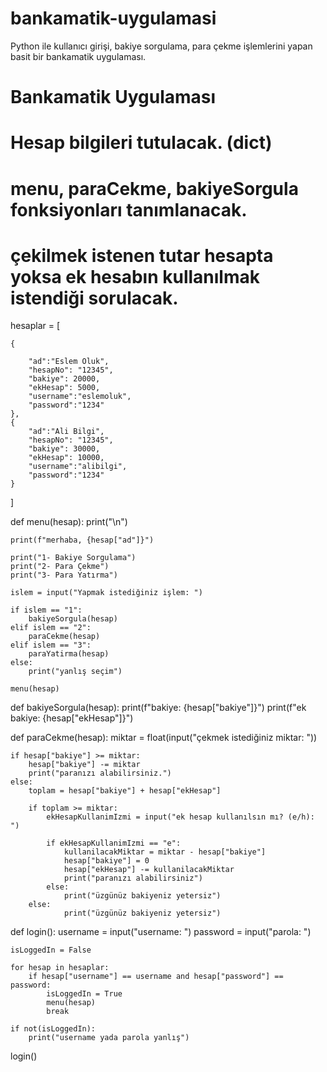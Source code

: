 # bankamatik-uygulamasi
Python ile kullanıcı girişi, bakiye sorgulama, para çekme işlemlerini yapan basit bir bankamatik uygulaması.

# Bankamatik Uygulaması

# Hesap bilgileri tutulacak. (dict)
# menu, paraCekme, bakiyeSorgula fonksiyonları tanımlanacak.
# çekilmek istenen tutar hesapta yoksa ek hesabın kullanılmak istendiği sorulacak.

hesaplar = [

    {
    
        "ad":"Eslem Oluk",
        "hesapNo": "12345",
        "bakiye": 20000,
        "ekHesap": 5000,
        "username":"eslemoluk",
        "password":"1234"
    },
    {
        "ad":"Ali Bilgi",
        "hesapNo": "12345",
        "bakiye": 30000,
        "ekHesap": 10000,
        "username":"alibilgi",
        "password":"1234"
    }
]

def menu(hesap):
    print("\n")

    print(f"merhaba, {hesap["ad"]}")

    print("1- Bakiye Sorgulama")
    print("2- Para Çekme")
    print("3- Para Yatırma")

    islem = input("Yapmak istediğiniz işlem: ")

    if islem == "1":
        bakiyeSorgula(hesap)
    elif islem == "2":
        paraCekme(hesap)
    elif islem == "3":
        paraYatirma(hesap)
    else:
        print("yanlış seçim")

    menu(hesap)

def bakiyeSorgula(hesap):
    print(f"bakiye: {hesap["bakiye"]}")
    print(f"ek bakiye: {hesap["ekHesap"]}")

def paraCekme(hesap):
    miktar = float(input("çekmek istediğiniz miktar: "))

    if hesap["bakiye"] >= miktar:
        hesap["bakiye"] -= miktar
        print("paranızı alabilirsiniz.")
    else:
        toplam = hesap["bakiye"] + hesap["ekHesap"]

        if toplam >= miktar:
            ekHesapKullanimIzmi = input("ek hesap kullanılsın mı? (e/h): ")

            if ekHesapKullanimIzmi == "e":
                kullanilacakMiktar = miktar - hesap["bakiye"]
                hesap["bakiye"] = 0
                hesap["ekHesap"] -= kullanilacakMiktar
                print("paranızı alabilirsiniz")
            else:
                print("üzgünüz bakiyeniz yetersiz")
        else:
                print("üzgünüz bakiyeniz yetersiz")

def login():
    username = input("username: ")
    password = input("parola: ")

    isLoggedIn = False

    for hesap in hesaplar:
        if hesap["username"] == username and hesap["password"] == password:
            isLoggedIn = True
            menu(hesap)
            break

    if not(isLoggedIn):
        print("username yada parola yanlış")

login()
